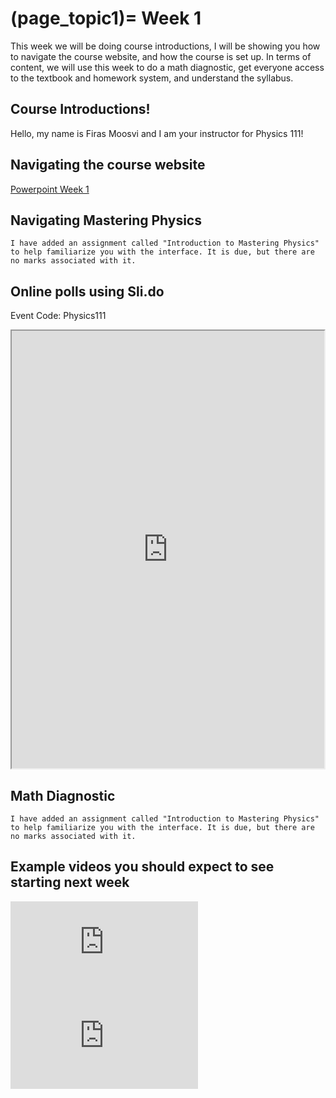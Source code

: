 (page_topic1)=
Week 1
=======================

This week we will be doing course introductions, I will be showing you how to navigate the course website, and how the course is set up. 
In terms of content, we will use this week to do a math diagnostic, get everyone access to the textbook and homework system, and understand the syllabus.

## Course Introductions!

Hello, my name is Firas Moosvi and I am your instructor for Physics 111! 

## Navigating the course website

[Powerpoint Week 1](stuurinformatie_workshop_1_introductie.pptx)


## Navigating Mastering Physics

```{tip}
I have added an assignment called "Introduction to Mastering Physics" to help familiarize you with the interface. It is due, but there are no marks associated with it.
```

## Online polls using Sli.do

Event Code: Physics111

<iframe src="https://app.sli.do/event/lk89xpvr" width="500px" height="700px"></iframe>

## Math Diagnostic

```{tip}
I have added an assignment called "Introduction to Mastering Physics" to help familiarize you with the interface. It is due, but there are no marks associated with it.
```

## Example videos you should expect to see starting next week

<div class="container youtube">
<iframe class="responsive-iframe" src="https://www.youtube-nocookie.com/embed/yBMeYW8Nm_s" frameborder="0" allow="accelerometer; autoplay="0"; encrypted-media; gyroscope; picture-in-picture" allowfullscreen></iframe>
</div>

<div class="container youtube">
<iframe class="responsive-iframe" src="https://www.youtube-nocookie.com/embed/OoO5d5P0Jn4" frameborder="0" allow="accelerometer; autoplay="0"; encrypted-media; gyroscope; picture-in-picture" allowfullscreen></iframe>
</div>
